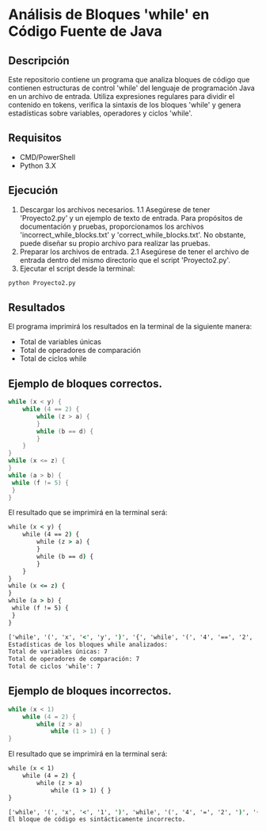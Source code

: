 # Análisis de Bloques 'while' en Código Fuente de Java

## Descripción

Este repositorio contiene un programa que analiza bloques de código que contienen estructuras de control 'while' del lenguaje de programación Java en un archivo de entrada. Utiliza expresiones regulares para dividir el contenido en tokens, verifica la sintaxis de los bloques 'while' y genera estadísticas sobre variables, operadores y ciclos 'while'.

## Requisitos

- CMD/PowerShell
- Python 3.X

## Ejecución

1. Descargar los archivos necesarios.
    1.1 Asegúrese de tener 'Proyecto2.py' y un ejemplo de texto de entrada. Para propósitos de documentación y pruebas, proporcionamos los archivos 'incorrect_while_blocks.txt' y 'correct_while_blocks.txt'. No obstante, puede diseñar su propio archivo para realizar las pruebas.
2. Preparar los archivos de entrada.
    2.1 Asegúrese de tener el archivo de entrada dentro del mismo directorio que el script 'Proyecto2.py'.
3. Ejecutar el script desde la terminal:

```cmd
python Proyecto2.py
```

## Resultados

El programa imprimirá los resultados en la terminal de la siguiente manera:

* Total de variables únicas
* Total de operadores de comparación
* Total de ciclos while

## Ejemplo de bloques correctos.

```java
while (x < y) {
    while (4 == 2) {
        while (z > a) {
        }
        while (b == d) {
        }
    }
}
while (x <= z) {
}
while (a > b) {
 while (f != 5) {
 }
}
```

El resultado que se imprimirá en la terminal será:

```cmd
while (x < y) {
    while (4 == 2) {
        while (z > a) {
        }
        while (b == d) {
        }
    }
}
while (x <= z) {
}
while (a > b) {
 while (f != 5) {
 }
}

['while', '(', 'x', '<', 'y', ')', '{', 'while', '(', '4', '==', '2', ')', '{', 'while', '(', 'z', '>', 'a', ')', '{', '}', 'while', '(', 'b', '==', 'd', ')', '{', '}', '}', '}', 'while', '(', 'x', '<=', 'z', ')', '{', '}', 'while', '(', 'a', '>', 'b', ')', '{', 'while', '(', 'f', '!=', '5', ')', '{', '}', '}']
Estadísticas de los bloques while analizados:
Total de variables únicas: 7
Total de operadores de comparación: 7
Total de ciclos 'while': 7
```

## Ejemplo de bloques incorrectos.

```java
while (x < 1)
    while (4 = 2) {
        while (z > a)
            while (1 > 1) { }
}
```

El resultado que se imprimirá en la terminal será:

```cmd
while (x < 1)
    while (4 = 2) {
        while (z > a)
            while (1 > 1) { }
}

['while', '(', 'x', '<', '1', ')', 'while', '(', '4', '=', '2', ')', '{', 'while', '(', 'z', '>', 'a', ')', 'while', '(', '1', '>', '1', ')', '{', '}', '}']
El bloque de código es sintácticamente incorrecto.
```